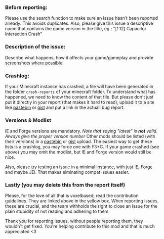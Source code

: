 ### Before reporting:
Please use the search function to make sure an issue hasn't been reported already. This avoids duplicates.
Also, please give this issue a descriptive name that contains the game version in the title, eg.: "[1.12] Capacitor Interaction Crash"

### Description of the issue:
Describe what happens, how it affects your game/gameplay and provide screenshots where possible.

### Crashlog:
If your Minecraft instance has crashed, a file will have been generated in the folder `crash-reports` of your minecraft folder. To understand what has happened, we need to know the content of that file. But please don't just put it directly in your report (that makes it hard to read), upload it to a site like [pastebin](http://pastebin.com) or [gist](http://gist.github.com) and put a link in the actuall bug report.

### Versions & Modlist
IE and Forge versions are mandatory. *Note that saying "latest" is **not** valid. Always give the proper version number*
Other mods should be listed (with their versions) in a [pastebin](http://pastebin.com) or [gist](http://gist.github.com) upload. The easiest way to get these lists is a crashlog, you may force one with F3+C.
If your game crashed (see above) you may omit the modlist, but IE and Forge version would still be nice.

Also, please try testing an issue in a minimal instance, with just IE, Forge and maybe JEI. That makes elminating compat issues easier.

### Lastly (you may delete this from the report itself)
Please, for the love of all that is voxelbased, read the contribution guidelines. They are linked above in the yellow box.
When reporting issues, these are crucial, and the team withholds the right to close an issue for the plain stupidity of not reading and adhering to them.

Thank you for reporting issues, without people reporting them, they wouldn't get fixed. You're helping contribute to this mod and that is much appreciated <3